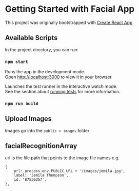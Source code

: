 # Getting Started with Facial App

This project was originally bootstrapped with [Create React App](https://github.com/facebook/create-react-app).

## Available Scripts

In the project directory, you can run:

### `npm start`

Runs the app in the development mode.\
Open [http://localhost:3000](http://localhost:3000) to view it in your browser.

Launches the test runner in the interactive watch mode.\
See the section about [running tests](https://facebook.github.io/create-react-app/docs/running-tests) for more information.

### `npm run build`

## Upload Images

Images go into the `public > images` folder

## facialRecognitionArray

url is the file path that points to the image file names
e.g.

```
{
    url: process.env.PUBLIC_URL + '/images/jemila.jpg',
    label: 'Jemila Thompson',
    id: '87536357',
},
```
